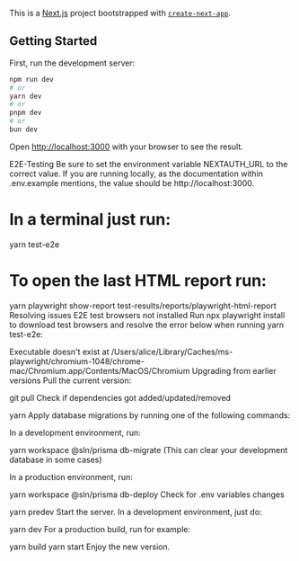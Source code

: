 This is a [Next.js](https://nextjs.org/) project bootstrapped with [`create-next-app`](https://github.com/vercel/next.js/tree/canary/packages/create-next-app).

## Getting Started

First, run the development server:

```bash
npm run dev
# or
yarn dev
# or
pnpm dev
# or
bun dev
```

Open [http://localhost:3000](http://localhost:3000) with your browser to see the result.

E2E-Testing
Be sure to set the environment variable NEXTAUTH_URL to the correct value. If you are running locally, as the documentation within .env.example mentions, the value should be http://localhost:3000.

# In a terminal just run:
yarn test-e2e

# To open the last HTML report run:
yarn playwright show-report test-results/reports/playwright-html-report
Resolving issues
E2E test browsers not installed
Run npx playwright install to download test browsers and resolve the error below when running yarn test-e2e:

Executable doesn't exist at /Users/alice/Library/Caches/ms-playwright/chromium-1048/chrome-mac/Chromium.app/Contents/MacOS/Chromium
Upgrading from earlier versions
Pull the current version:

git pull
Check if dependencies got added/updated/removed

yarn
Apply database migrations by running one of the following commands:

In a development environment, run:

yarn workspace @sln/prisma db-migrate
(This can clear your development database in some cases)

In a production environment, run:

yarn workspace @sln/prisma db-deploy
Check for .env variables changes

yarn predev
Start the server. In a development environment, just do:

yarn dev
For a production build, run for example:

yarn build
yarn start
Enjoy the new version.
